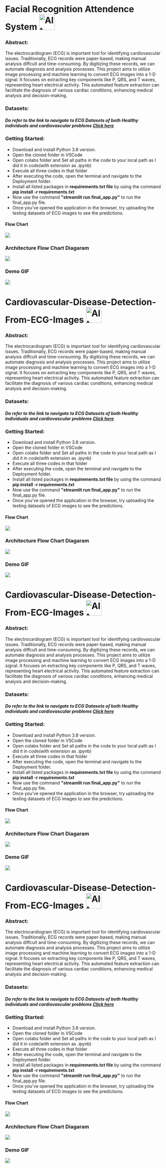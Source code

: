 
# Facial Recognition Attendence System <img src="https://images.emojiterra.com/google/noto-emoji/unicode-15/animated/1fac0.gif" width="50" height="50" alt="Alt text">

### Abstract:

The electrocardiogram (ECG) is important tool for identifying cardiovascular issues. Traditionally, ECG records were paper-based, making manual analysis diffcult and time-consuming. By digitizing these records, we can automate diagnosis and analysis processes. This project aims to utilize image processing and machine learning to convert ECG images into a 1-D signal. It focuses on extracting key components like P, QRS, and T waves, representing heart electrical activity. This automated feature extraction can facilitate the diagnosis of various cardiac conditions, 
enhancing medical analysis and decision-making.

### Datasets:
##### Do refer to the link to navigate to ECG Datasets of both Healthy individuals and cardiovascular problems [Click here](https://data.mendeley.com/datasets/gwbz3fsgp8/2 )

### Getting Started:

- Download and install Python 3.8 version.
- Open the cloned folder in VSCode
- Open colabs folder and Set all paths in the code to your local path as I did it in code(with extension as .ipynb)
- Execute all three codes in that folder
- After executing the code, open the terminal and navigate to the Deployment folder.
- Install all listed packages in **requirements.txt file** by using the command **pip install -r requirements.txt**
- Now use the command **"streamlit run final_app.py"** to run the final_app.py file.
- Once you've opened the application in the browser, try uploading the testing datasets of ECG images to see the predictions.
  
#### Flow Chart
![](https://github.com/GummadavelliSandeep/Cardiovascular-Disease-Detection-From-ECG-Images/blob/main/Images/Getsarted%20Flow%20chart.png)

### Architecture Flow Chart Diagaram
![](https://github.com/GummadavelliSandeep/Cardiovascular-Disease-Detection-From-ECG-Images/blob/main/Images/Architecture1.jpg)
  
### Demo GIF
![](https://github.com/GummadavelliSandeep/Cardiovascular-Disease-Detection-From-ECG-Images/blob/main/Demo%20GIF.gif)
# Cardiovascular-Disease-Detection-From-ECG-Images <img src="https://images.emojiterra.com/google/noto-emoji/unicode-15/animated/1fac0.gif" width="50" height="50" alt="Alt text">

### Abstract:

The electrocardiogram (ECG) is important tool for identifying cardiovascular issues. Traditionally, ECG records were paper-based, making manual analysis diffcult and time-consuming. By digitizing these records, we can automate diagnosis and analysis processes. This project aims to utilize image processing and machine learning to convert ECG images into a 1-D signal. It focuses on extracting key components like P, QRS, and T waves, representing heart electrical activity. This automated feature extraction can facilitate the diagnosis of various cardiac conditions, 
enhancing medical analysis and decision-making.

### Datasets:
##### Do refer to the link to navigate to ECG Datasets of both Healthy individuals and cardiovascular problems [Click here](https://data.mendeley.com/datasets/gwbz3fsgp8/2 )

### Getting Started:

- Download and install Python 3.8 version.
- Open the cloned folder in VSCode
- Open colabs folder and Set all paths in the code to your local path as I did it in code(with extension as .ipynb)
- Execute all three codes in that folder
- After executing the code, open the terminal and navigate to the Deployment folder.
- Install all listed packages in **requirements.txt file** by using the command **pip install -r requirements.txt**
- Now use the command **"streamlit run final_app.py"** to run the final_app.py file.
- Once you've opened the application in the browser, try uploading the testing datasets of ECG images to see the predictions.
  
#### Flow Chart
![](https://github.com/GummadavelliSandeep/Cardiovascular-Disease-Detection-From-ECG-Images/blob/main/Images/Getsarted%20Flow%20chart.png)

### Architecture Flow Chart Diagaram
![](https://github.com/GummadavelliSandeep/Cardiovascular-Disease-Detection-From-ECG-Images/blob/main/Images/Architecture1.jpg)
  
### Demo GIF
![](https://github.com/GummadavelliSandeep/Cardiovascular-Disease-Detection-From-ECG-Images/blob/main/Demo%20GIF.gif)
# Cardiovascular-Disease-Detection-From-ECG-Images <img src="https://images.emojiterra.com/google/noto-emoji/unicode-15/animated/1fac0.gif" width="50" height="50" alt="Alt text">

### Abstract:

The electrocardiogram (ECG) is important tool for identifying cardiovascular issues. Traditionally, ECG records were paper-based, making manual analysis diffcult and time-consuming. By digitizing these records, we can automate diagnosis and analysis processes. This project aims to utilize image processing and machine learning to convert ECG images into a 1-D signal. It focuses on extracting key components like P, QRS, and T waves, representing heart electrical activity. This automated feature extraction can facilitate the diagnosis of various cardiac conditions, 
enhancing medical analysis and decision-making.

### Datasets:
##### Do refer to the link to navigate to ECG Datasets of both Healthy individuals and cardiovascular problems [Click here](https://data.mendeley.com/datasets/gwbz3fsgp8/2 )

### Getting Started:

- Download and install Python 3.8 version.
- Open the cloned folder in VSCode
- Open colabs folder and Set all paths in the code to your local path as I did it in code(with extension as .ipynb)
- Execute all three codes in that folder
- After executing the code, open the terminal and navigate to the Deployment folder.
- Install all listed packages in **requirements.txt file** by using the command **pip install -r requirements.txt**
- Now use the command **"streamlit run final_app.py"** to run the final_app.py file.
- Once you've opened the application in the browser, try uploading the testing datasets of ECG images to see the predictions.
  
#### Flow Chart
![](https://github.com/GummadavelliSandeep/Cardiovascular-Disease-Detection-From-ECG-Images/blob/main/Images/Getsarted%20Flow%20chart.png)

### Architecture Flow Chart Diagaram
![](https://github.com/GummadavelliSandeep/Cardiovascular-Disease-Detection-From-ECG-Images/blob/main/Images/Architecture1.jpg)
  
### Demo GIF
![](https://github.com/GummadavelliSandeep/Cardiovascular-Disease-Detection-From-ECG-Images/blob/main/Demo%20GIF.gif)
# Cardiovascular-Disease-Detection-From-ECG-Images <img src="https://images.emojiterra.com/google/noto-emoji/unicode-15/animated/1fac0.gif" width="50" height="50" alt="Alt text">

### Abstract:

The electrocardiogram (ECG) is important tool for identifying cardiovascular issues. Traditionally, ECG records were paper-based, making manual analysis diffcult and time-consuming. By digitizing these records, we can automate diagnosis and analysis processes. This project aims to utilize image processing and machine learning to convert ECG images into a 1-D signal. It focuses on extracting key components like P, QRS, and T waves, representing heart electrical activity. This automated feature extraction can facilitate the diagnosis of various cardiac conditions, 
enhancing medical analysis and decision-making.

### Datasets:
##### Do refer to the link to navigate to ECG Datasets of both Healthy individuals and cardiovascular problems [Click here](https://data.mendeley.com/datasets/gwbz3fsgp8/2 )

### Getting Started:

- Download and install Python 3.8 version.
- Open the cloned folder in VSCode
- Open colabs folder and Set all paths in the code to your local path as I did it in code(with extension as .ipynb)
- Execute all three codes in that folder
- After executing the code, open the terminal and navigate to the Deployment folder.
- Install all listed packages in **requirements.txt file** by using the command **pip install -r requirements.txt**
- Now use the command **"streamlit run final_app.py"** to run the final_app.py file.
- Once you've opened the application in the browser, try uploading the testing datasets of ECG images to see the predictions.
  
#### Flow Chart
![](https://github.com/GummadavelliSandeep/Cardiovascular-Disease-Detection-From-ECG-Images/blob/main/Images/Getsarted%20Flow%20chart.png)

### Architecture Flow Chart Diagaram
![](https://github.com/GummadavelliSandeep/Cardiovascular-Disease-Detection-From-ECG-Images/blob/main/Images/Architecture1.jpg)
  
### Demo GIF
![](https://github.com/GummadavelliSandeep/Cardiovascular-Disease-Detection-From-ECG-Images/blob/main/Demo%20GIF.gif)
